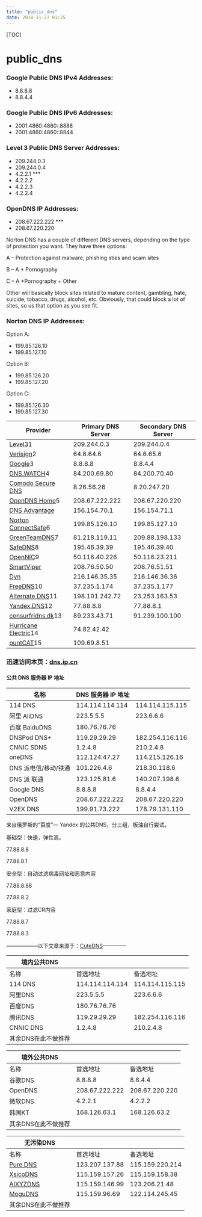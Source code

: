 ```yaml
---
title: "public_dns"
date: 2018-11-27 01:25
---
```



[TOC]


# public_dns

### Google Public DNS IPv4 Addresses:

- 8.8.8.8
- 8.8.4.4

### Google Public DNS IPv6 Addresses:

- 2001:4860:4860::8888
- 2001:4860:4860::8844

### Level 3 Public DNS Server Addresses:

- 209.244.0.3
- 209.244.0.4
- 4.2.2.1 ***
- 4.2.2.2
- 4.2.2.3
- 4.2.2.4

### OpenDNS IP Addresses:

- 208.67.222.222 ***
- 208.67.220.220





Norton DNS has a couple of different DNS servers, depending on the type of protection you want. They have three options: 



A – Protection against malware, phishing sties and scam sites



B – A + Pornography



C – A +Pornography + Other



Other will basically block sites related to mature content, gambling, hate, suicide, tobacco, drugs, alcohol, etc. Obviously, that could block a lot of sites, so us that option as you see fit.



### Norton DNS IP Addresses:

Option A:



- 199.85.126.10
- 199.85.127.10

Option B:



- 199.85.126.20
- 199.85.127.20

Option C:



- 199.85.126.30
- 199.85.127.30



| Provider                                                     | Primary DNS Server | Secondary DNS Server |
| ------------------------------------------------------------ | ------------------ | -------------------- |
| [Level3](http://www.level3.com/)1                            | 209.244.0.3        | 209.244.0.4          |
| [Verisign](https://www.verisign.com/en_US/innovation/public-dns/index.xhtml)2 | 64.6.64.6          | 64.6.65.6            |
| [Google](https://developers.google.com/speed/public-dns/)3   | 8.8.8.8            | 8.8.4.4              |
| [DNS.WATCH](https://dns.watch/index)4                        | 84.200.69.80       | 84.200.70.40         |
| [Comodo Secure DNS](http://www.comodo.com/secure-dns/)       | 8.26.56.26         | 8.20.247.20          |
| [OpenDNS Home](http://www.opendns.com/)5                     | 208.67.222.222     | 208.67.220.220       |
| [DNS Advantage](http://www.neustar.biz/services/dns-services/free-recursive-dns) | 156.154.70.1       | 156.154.71.1         |
| [Norton ConnectSafe](https://dns.norton.com/faq.html)6       | 199.85.126.10      | 199.85.127.10        |
| [GreenTeamDNS](http://www.greentm.co.uk/)7                   | 81.218.119.11      | 209.88.198.133       |
| [SafeDNS](https://www.safedns.com/features)8                 | 195.46.39.39       | 195.46.39.40         |
| [OpenNIC](http://www.opennicproject.org/)9                   | 50.116.40.226      | 50.116.23.211        |
| [SmartViper](http://www.markosweb.com/free-dns/)             | 208.76.50.50       | 208.76.51.51         |
| [Dyn](https://help.dyn.com/internet-guide-setup/)            | 216.146.35.35      | 216.146.36.36        |
| [FreeDNS](http://freedns.zone/)10                            | 37.235.1.174       | 37.235.1.177         |
| [Alternate DNS](http://www.alternate-dns.com/)11             | 198.101.242.72     | 23.253.163.53        |
| [Yandex.DNS](https://dns.yandex.com/advanced/)12             | 77.88.8.8          | 77.88.8.1            |
| [censurfridns.dk](http://blog.censurfridns.dk/en/ip)13       | 89.233.43.71       | 91.239.100.100       |
| [Hurricane Electric](http://he.net/)14                       | 74.82.42.42        |                      |
| [puntCAT](http://www.servidordenoms.cat/)15                  | 109.69.8.51        |                      |





### 迅速访问本页：[dns.ip.cn](http://dns.ip.cn/)

#### 公共 DNS 服务器 IP 地址

| 名称                 | DNS 服务器 IP 地址 |                 |
| -------------------- | ------------------ | --------------- |
| 114 DNS              | 114.114.114.114    | 114.114.115.115 |
| 阿里 AliDNS          | 223.5.5.5          | 223.6.6.6       |
| 百度 BaiduDNS        | 180.76.76.76       |                 |
| DNSPod DNS+          | 119.29.29.29       | 182.254.116.116 |
| CNNIC SDNS           | 1.2.4.8            | 210.2.4.8       |
| oneDNS               | 112.124.47.27      | 114.215.126.16  |
| DNS 派电信/移动/铁通 | 101.226.4.6        | 218.30.118.6    |
| DNS 派 联通          | 123.125.81.6       | 140.207.198.6   |
| Google DNS           | 8.8.8.8            | 8.8.4.4         |
| OpenDNS              | 208.67.222.222     | 208.67.220.220  |
| V2EX DNS             | 199.91.73.222      | 178.79.131.110  |









来自俄罗斯的“百度”— Yandex 的公共DNS，分三组，板油自行尝试。 



基础型：快速，弹性高。 



77.88.8.8 



77.88.8.1 



安全型：自动过滤病毒网址和恶意内容 



77.88.8.88 



77.88.8.2 



家庭型：过滤CR内容 



77.88.8.7 



77.88.8.3 

——————以下文章来源于：[CuteDNS](http://www.tianrunsky.com/?id=14)————–

| 境内公共DNS         |                 |                 |
| ------------------- | --------------- | --------------- |
| 名称                | 首选地址        | 备选地址        |
| 114 DNS             | 114.114.114.114 | 114.114.115.115 |
| 阿里DNS             | 223.5.5.5       | 223.6.6.6       |
| 百度DNS             | 180.76.76.76    |                 |
| 腾讯DNS             | 119.29.29.29    | 182.254.116.116 |
| CNNIC DNS           | 1.2.4.8         | 210.2.4.8       |
| 其余DNS在此不做推荐 |                 |                 |

| 境外公共DNS         |                |                |
| ------------------- | -------------- | -------------- |
| 名称                | 首选地址       | 备选地址       |
| 谷歌DNS             | 8.8.8.8        | 8.8.4.4        |
| OpenDNS             | 208.67.222.222 | 208.67.220.220 |
| 微软DNS             | 4.2.2.1        | 4.2.2.2        |
| 韩国KT              | 168.126.63.1   | 168.126.63.2   |
| 其余DNS在此不做推荐 |                |                |

| 无污染DNS                           |                |                 |
| ----------------------------------- | -------------- | --------------- |
| 名称                                | 首选地址       | 备选地址        |
| [Pure DNS](http://puredns.cn/)      | 123.207.137.88 | 115.159.220.214 |
| [XsicoDNS](http://dns.xsico.cn/)    | 115.159.157.26 | 115.159.158.38  |
| [AIXYZDNS](https://aixyz.com/)      | 115.159.146.99 | 123.206.21.48   |
| [MoguDNS](https://www.mogudns.net/) | 115.159.96.69  | 122.114.245.45  |
| 其余DNS在此不做推荐                 |                |                 |





